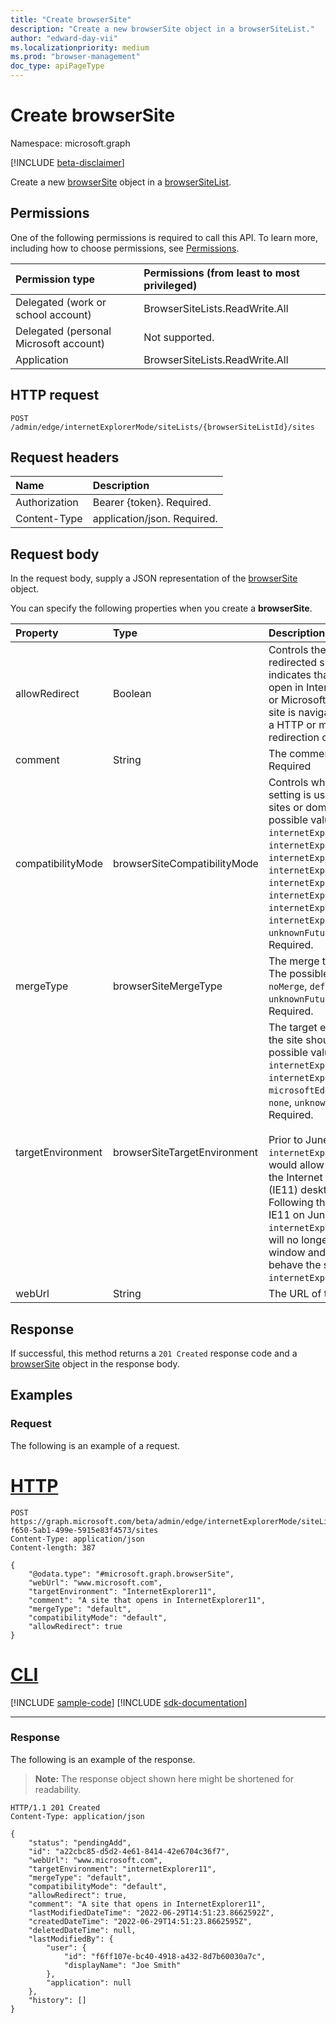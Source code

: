 ```yaml
---
title: "Create browserSite"
description: "Create a new browserSite object in a browserSiteList."
author: "edward-day-vii"
ms.localizationpriority: medium
ms.prod: "browser-management"
doc_type: apiPageType
---
```


# Create browserSite
Namespace: microsoft.graph

[!INCLUDE [beta-disclaimer](../../includes/beta-disclaimer.md)]

Create a new [browserSite](../resources/browsersite.md) object in a [browserSiteList](../resources/browsersitelist.md).

## Permissions
One of the following permissions is required to call this API. To learn more, including how to choose permissions, see [Permissions](/graph/permissions-reference).

|Permission type|Permissions (from least to most privileged)|
|:---|:---|
|Delegated (work or school account)|BrowserSiteLists.ReadWrite.All|
|Delegated (personal Microsoft account)|Not supported.|
|Application|BrowserSiteLists.ReadWrite.All|

## HTTP request

<!-- {
  "blockType": "ignored"
}
-->
``` http
POST /admin/edge/internetExplorerMode/siteLists/{browserSiteListId}/sites
```

## Request headers
|Name|Description|
|:---|:---|
|Authorization|Bearer {token}. Required.|
|Content-Type|application/json. Required.|

## Request body
In the request body, supply a JSON representation of the [browserSite](../resources/browsersite.md) object.

You can specify the following properties when you create a **browserSite**.

|Property|Type|Description|
|:---|:---|:---|
|allowRedirect|Boolean|Controls the behavior of redirected sites. If `true`, indicates that the site will open in Internet Explorer 11 or Microsoft Edge even if the site is navigated to as part of a HTTP or meta refresh redirection chain. Required.|
|comment|String|The comment for the site. Required|
|compatibilityMode|browserSiteCompatibilityMode|Controls what compatibility setting is used for specific sites or domains. The possible values are: `default`, `internetExplorer8Enterprise`, `internetExplorer7Enterprise`, `internetExplorer11`, `internetExplorer10`, `internetExplorer9`, `internetExplorer8`, `internetExplorer7`, `internetExplorer5`, `unknownFutureValue`. Required.|
|mergeType|browserSiteMergeType|The merge type of the site. The possible values are: `noMerge`, `default`, `unknownFutureValue`. Required.|
|targetEnvironment|browserSiteTargetEnvironment|The target environment that the site should open in. The possible values are: `internetExplorerMode`, `internetExplorer11`, `microsoftEdge`, `configurable`, `none`, `unknownFutureValue`. Required.<br /><br />Prior to June 15, 2022, the `internetExplorer11` option would allow opening a site in the Internet Explorer 11 (IE11) desktop application. Following the retirement of IE11 on June 15, 2022, the `internetExplorer11` option will no longer open an IE11 window and will instead behave the same as the `internetExplorerMode` option.|
|webUrl|String|The URL of the site. Required.|


## Response

If successful, this method returns a `201 Created` response code and a [browserSite](../resources/browsersite.md) object in the response body.

## Examples

### Request
The following is an example of a request.

# [HTTP](#tab/http)
<!-- {
  "blockType": "request",
  "name": "create_browsersite",
  "sampleKeys": ["e370d818-f650-5ab1-499e-5915e83f4573"]
}
-->
``` http
POST https://graph.microsoft.com/beta/admin/edge/internetExplorerMode/siteLists/e370d818-f650-5ab1-499e-5915e83f4573/sites
Content-Type: application/json
Content-length: 387

{
    "@odata.type": "#microsoft.graph.browserSite",
    "webUrl": "www.microsoft.com",
    "targetEnvironment": "InternetExplorer11",
    "comment": "A site that opens in InternetExplorer11",
    "mergeType": "default",
    "compatibilityMode": "default",
    "allowRedirect": true
}
```

# [CLI](#tab/cli)
[!INCLUDE [sample-code](../includes/snippets/cli/create-browsersite-cli-snippets.md)]
[!INCLUDE [sdk-documentation](../includes/snippets/snippets-sdk-documentation-link.md)]

---

### Response
The following is an example of the response.
>**Note:** The response object shown here might be shortened for readability.
<!-- {
  "blockType": "response",
  "truncated": true,
  "@odata.type": "microsoft.graph.browserSite"
}
-->
``` http
HTTP/1.1 201 Created
Content-Type: application/json

{
    "status": "pendingAdd",
    "id": "a22cbc85-d5d2-4e61-8414-42e6704c36f7",
    "webUrl": "www.microsoft.com",
    "targetEnvironment": "internetExplorer11",
    "mergeType": "default",
    "compatibilityMode": "default",
    "allowRedirect": true,
    "comment": "A site that opens in InternetExplorer11",
    "lastModifiedDateTime": "2022-06-29T14:51:23.8662592Z",
    "createdDateTime": "2022-06-29T14:51:23.8662595Z",
    "deletedDateTime": null,
    "lastModifiedBy": {
        "user": {
            "id": "f6ff107e-bc40-4918-a432-8d7b60030a7c",
            "displayName": "Joe Smith"
        },
        "application": null
    },
    "history": []
}
```

